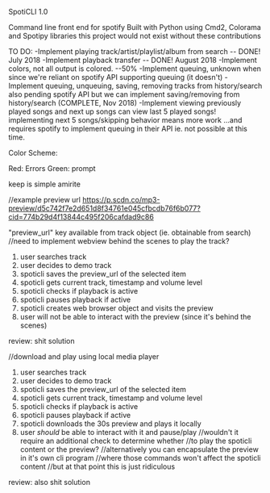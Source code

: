 SpotiCLI 1.0

Command line front end for spotify 
Built with Python using Cmd2, Colorama and Spotipy libraries
this project would not exist without these contributions

TO DO:
-Implement playing track/artist/playlist/album from search -- DONE! July 2018
-Implement playback transfer -- DONE! August 2018
-Implement colors, not all output is colored. --50%
-Implement queuing, unknown when since we're reliant on spotify API supporting queuing (it doesn't)
-Implement queuing, unqueuing, saving, removing tracks from history/search
	also pending spotify API
	but we can implement saving/removing from history/search (COMPLETE, Nov 2018)
-Implement viewing previously played songs and next up songs 
	can view last 5 played songs!
	implementing next 5 songs/skipping behavior means more work
	...and requires spotify to implement queuing in their API
	ie. not possible at this time.

Color Scheme:

Red: Errors
Green: prompt

keep is simple amirite

//example preview url
https://p.scdn.co/mp3-preview/d5c742f7e2d651d8f34761e045cfbcdb76f6b077?cid=774b29d4f13844c495f206cafdad9c86

"preview_url" key available from track object (ie. obtainable from search)
//need to implement webview behind the scenes to play the track?
1. user searches track
2. user decides to demo track
3. spoticli saves the preview_url of the selected item
4. spoticli gets current track, timestamp and volume level
5. spoticli checks if playback is active
6. spoticli pauses playback if active
7. spoticli creates web browser object and visits the preview 
8. user will not be able to interact with the preview (since it's behind the scenes)

review: shit solution

//download and play using local media player
1. user searches track
2. user decides to demo track
3. spoticli saves the preview_url of the selected item
4. spoticli gets current track, timestamp and volume level
5. spoticli checks if playback is active
6. spoticli pauses playback if active
7. spoticli downloads the 30s preview and plays it locally
8. user <i>should</i> be able to interact with it and pause/play 
//wouldn't it require an additional check to determine whether 
//to play the spoticli content or the preview? 
//alternatively you can encapsulate the preview in it's own cli program
//where those commands won't affect the spoticli content
//but at that point this is just ridiculous

review: also shit solution